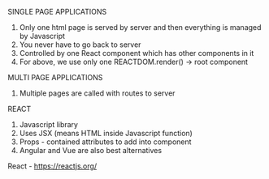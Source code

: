 SINGLE PAGE APPLICATIONS
1. Only one html page is served by server and then everything is managed by Javascript
2. You never have to go back to server
3. Controlled by one React component which has other components in it
4. For above, we use only one REACTDOM.render() -> root component

MULTI PAGE APPLICATIONS
1. Multiple pages are called with routes to server

REACT
1. Javascript library
2. Uses JSX (means HTML inside Javascript function)
3. Props - contained attributes to add into component
4. Angular and Vue are also best alternatives

React -  https://reactjs.org/
